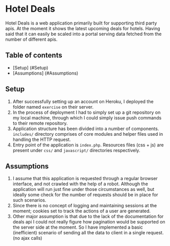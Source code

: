 # Hotel Deals
Hotel Deals is a web application primarily built for supporting third party apis. At the moment it shows the latest upcoming deals for hotels. Having said that it can easily be scaled into a portal serving data fetched from the number of different apis.

## Table of contents    
* [Setup] (#Setup)
* [Assumptions] (#Assumptions)

## Setup
1. After successfully setting up an account on Heroku, I deployed the folder named `exercise` on their server.
2. In the process of deployment I had to simply set up a git repository on my local machine, through which I could simply issue push commands to their remote repository.
3. Application structure has been divided into a number of components. `includes/` directory comprises of core modules and helper files used in handling the HTTP request. 
4. Entry point of the application is `index.php`. Resources files (css + js) are present under `css/` and `javascript/` directories respectively.

## Assumptions
1. I assume that this application is requested through a regular browser interface, and not crawled with the help of a robot. Although the application will run just fine under those circumstances as well, but ideally some check for the number of requests should be in place for such scenarios.
2. Since there is no concept of logging and maintaining sessions at the moment; cookies set to track the actions of a user are generated.
3. Other major assumption is that due to the lack of the documentation for deals api I could not really figure how pagination would be supported on the server side at the moment. So I have implemented a basic (inefficient) scenario of sending all the data to client in a single request. (no ajax calls)
